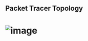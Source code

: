 ## Packet Tracer Topology
# ![image](https://github.com/PototoPatata/ict3211-group3/assets/20123754/cb5f08c0-c998-4a20-80d2-237737d6206d)
